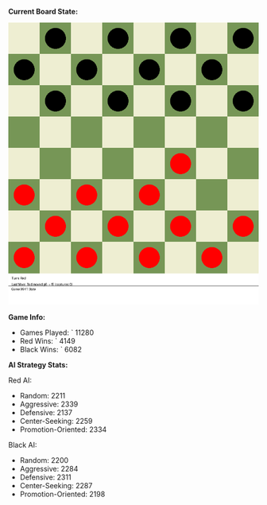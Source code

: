 
**Current Board State:**  
<!-- START_GIF -->
![Checkers Game](./checkers_game.gif)
<!-- END_GIF -->

**Game Info:**  
- Games Played: `<!-- GAMES_PLAYED --> 11280
- Red Wins: `<!-- RED_WINS --> 4149
- Black Wins: `<!-- BLACK_WINS --> 6082

<!-- AI_STATS -->
**AI Strategy Stats:**

Red AI:
- Random: 2211
- Aggressive: 2339
- Defensive: 2137
- Center-Seeking: 2259
- Promotion-Oriented: 2334

Black AI:
- Random: 2200
- Aggressive: 2284
- Defensive: 2311
- Center-Seeking: 2287
- Promotion-Oriented: 2198
